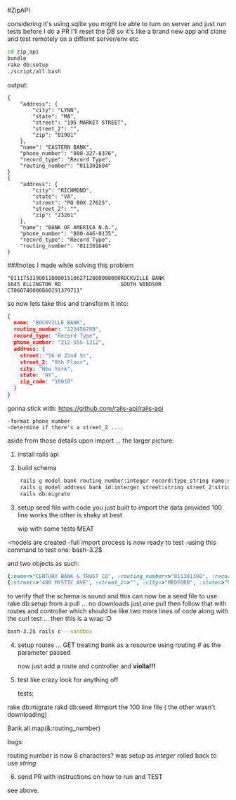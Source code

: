 #ZipAPI

considering it's using sqlite you might be able to turn on server and just run tests
before I do a PR I'll reset the DB so it's like a brand new app
and clone and test remotely on a differnt server/env etc

```bash
cd zip_api
bundle
rake db:setup
./script/all.bash 
```

output:
```
{
    "address": {
        "city": "LYNN",
        "state": "MA",
        "street": "195 MARKET STREET",
        "street_2": "",
        "zip": "01901"
    },
    "name": "EASTERN BANK",
    "phone_number": "800-327-8376",
    "record_type": "Record Type",
    "routing_number": "011301604"
}
{
    "address": {
        "city": "RICHMOND",
        "state": "VA",
        "street": "PO BOX 27025",
        "street_2": "",
        "zip": "23261"
    },
    "name": "BANK OF AMERICA N.A.",
    "phone_number": "800-446-0135",
    "record_type": "Record Type",
    "routing_number": "011301646"
}
```


###notes I made while solving this problem

```
"011175319O0110000151062712000000000ROCKVILLE BANK                      1645 ELLINGTON RD                   SOUTH WINDSOR       CT060740000860291379711"
```
so now lets take this and transform it into:

```json
{
  name: "ROCKVILLE BANK",
  routing_number: "123456789",
  record_type: "Record Type",
  phone_number: "212-555-1212",
  address: {
    street: "56 W 22nd St",
    street_2: "9th Floor",
    city: "New York",
    state: "NY",
    zip_code: "10010"
  }
}
```

gonna stick with: https://github.com/rails-api/rails-api


```
-format phone number
-determine if there's a street_2 ....  
```


aside from those details upon import ... 
the larger picture:

1. install rails api

2. build schema

```bash
    rails g model bank routing_number:integer record:type_string name:string phone_number:string
    rails g model address bank_id:interger street:string street_2:string city:string state:string zip:string
    rails db:migrate
```

3. setup seed file with code you just built to import the data provided 100 line works the other is shaky at best

    wip with some tests  MEAT

-models are created
-full import process is now ready to test
-using this command to test one: bash-3.2$ 

and two objects as such:

```ruby
{:name=>"CENTURY BANK & TRUST CO", :routing_number=>"011301390", :record_type=>"Record Type", :phone_number=>"781-393-4090"}
{:street=>"400 MYSTIC AVE", :street_2=>"", :city=>"MEDFORD", :state=>"MA", :zip=>"02155"}
```

to verify that the schema is sound and this can now be a seed file to use rake db:setup from a pull ... no downloads just one pull
then follow that with routes and controller which should be like two more lines of code
along with the curl test ... then this is a wrap :D

```bash
bash-3.2$ rails c --sandbox
```


4. setup routes ... GET treating bank as a resource using routing # as the parameter passed

    now just add a route and controller and __violla!!!__

5. test like crazy look for anything off

    tests:
  
  rake db:migrate
  rakd db:seed  #import the 100 line file ( the other wasn't downloading)


 Bank.all.map(&:routing_number)


bugs:

routing number is now 8 characters? 
was setup as *integer* rolled back to use *string*

6. send PR with instructions on how to run and TEST

see above. 

